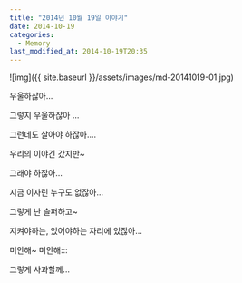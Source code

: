 ```yaml
---
title: "2014년 10월 19일 이야기"
date: 2014-10-19
categories:
  - Memory
last_modified_at: 2014-10-19T20:35
---
```


![img]({{ site.baseurl }}/assets/images/md-20141019-01.jpg)


우울하잖아... 

그렇지 우울하잖아 ... 

그런데도 살아야 하잖아.... 

우리의 이야긴 갔지만~ 

그래야 하잖아... 

지금 이자린 누구도 없잖아... 

그렇게 난 슬퍼하고~ 

지켜야하는, 있어야하는 자리에 있잖아... 

미안해~ 미안해::: 

그렇게 사과할께...